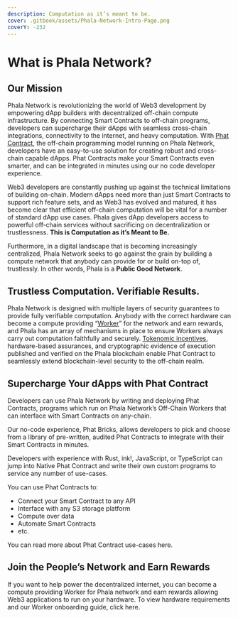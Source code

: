 ```yaml
---
description: Computation as it’s meant to be.
cover: .gitbook/assets/Phala-Network-Intro-Page.png
coverY: -232
---
```


# What is Phala Network?

## Our Mission <a href="#phala-network-web3-computing-cloud" id="phala-network-web3-computing-cloud"></a>

Phala Network is revolutionizing the world of Web3 development by empowering dApp builders with decentralized off-chain compute infrastructure. By connecting Smart Contracts to off-chain programs, developers can supercharge their dApps with seamless cross-chain integrations, connectivity to the internet, and heavy computation. With [Phat Contract](developers/phat-contract/), the off-chain programming model running on Phala Network, developers have an easy-to-use solution for creating robust and cross-chain capable dApps. Phat Contracts make your Smart Contracts even smarter, and can be integrated in minutes using our no code developer experience.

Web3 developers are constantly pushing up against the technical limitations of building on-chain. Modern dApps need more than just Smart Contracts to support rich feature sets, and as Web3 has evolved and matured, it has become clear that efficient off-chain computation will be vital for a number of standard dApp use cases. Phala gives dApp developers access to powerful off-chain services without sacrificing on decentralization or trustlessness. **This is Computation as it’s Meant to Be.**

Furthermore, in a digital landscape that is becoming increasingly centralized, Phala Network seeks to go against the grain by building a compute network that anybody can provide for or build on-top of, trustlessly. In other words, Phala is a **Public Good Network**.

## Trustless Computation. Verifiable Results.

Phala Network is designed with multiple layers of security guarantees to provide fully verifiable computation. Anybody with the correct hardware can become a compute providing “[Worker](broken-reference)” for the network and earn rewards, and Phala has an array of mechanisms in place to ensure Workers always carry out computation faithfully and securely. [Tokenomic incentives](introduction/readme/pay-for-cloud-service.md), hardware-based assurances, and cryptographic evidence of execution published and verified on the Phala blockchain enable Phat Contract to seamlessly extend blockchain-level security to the off-chain realm.

## Supercharge Your dApps with Phat Contract

Developers can use Phala Network by writing and deploying Phat Contracts, programs which run on Phala Network’s Off-Chain Workers that can interface with Smart Contracts on any-chain.

Our no-code experience, Phat Bricks, allows developers to pick and choose from a library of pre-written, audited Phat Contracts to integrate with their Smart Contracts in minutes.

Developers with experience with Rust, ink!, JavaScript, or TypeScript can jump into Native Phat Contract and write their own custom programs to service any number of use-cases.

You can use Phat Contracts to:

* Connect your Smart Contract to any API
* Interface with any S3 storage platform
* Compute over data
* Automate Smart Contracts
* etc.

You can read more about Phat Contract use-cases here.

## Join the People’s Network and Earn Rewards

If you want to help power the decentralized internet, you can become a compute providing Worker for Phala network and earn rewards allowing Web3 applications to run on your hardware. To view hardware requirements and our Worker onboarding guide, click here.
